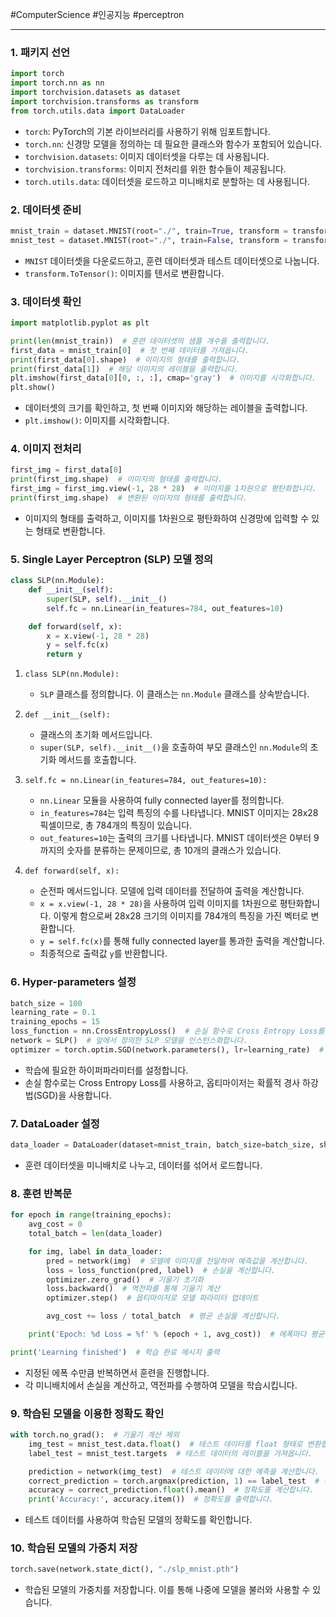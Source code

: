 #ComputerScience #인공지능 #perceptron 
 
---
### 1. 패키지 선언
```python
import torch
import torch.nn as nn
import torchvision.datasets as dataset
import torchvision.transforms as transform
from torch.utils.data import DataLoader
```
- `torch`: PyTorch의 기본 라이브러리를 사용하기 위해 임포트합니다.
- `torch.nn`: 신경망 모델을 정의하는 데 필요한 클래스와 함수가 포함되어 있습니다.
- `torchvision.datasets`: 이미지 데이터셋을 다루는 데 사용됩니다.
- `torchvision.transforms`: 이미지 전처리를 위한 함수들이 제공됩니다.
- `torch.utils.data`: 데이터셋을 로드하고 미니배치로 분할하는 데 사용됩니다.

### 2. 데이터셋 준비
```python
mnist_train = dataset.MNIST(root="./", train=True, transform = transform.ToTensor(), download=True)
mnist_test = dataset.MNIST(root="./", train=False, transform = transform.ToTensor(), download=True)
```
- `MNIST` 데이터셋을 다운로드하고, 훈련 데이터셋과 테스트 데이터셋으로 나눕니다.
- `transform.ToTensor()`: 이미지를 텐서로 변환합니다.

### 3. 데이터셋 확인
```python
import matplotlib.pyplot as plt

print(len(mnist_train))  # 훈련 데이터셋의 샘플 개수를 출력합니다.
first_data = mnist_train[0]  # 첫 번째 데이터를 가져옵니다.
print(first_data[0].shape)  # 이미지의 형태를 출력합니다.
print(first_data[1])  # 해당 이미지의 레이블을 출력합니다.
plt.imshow(first_data[0][0, :, :], cmap='gray')  # 이미지를 시각화합니다.
plt.show()
```
- 데이터셋의 크기를 확인하고, 첫 번째 이미지와 해당하는 레이블을 출력합니다.
- `plt.imshow()`: 이미지를 시각화합니다.

### 4. 이미지 전처리
```python
first_img = first_data[0]
print(first_img.shape)  # 이미지의 형태를 출력합니다.
first_img = first_img.view(-1, 28 * 28)  # 이미지를 1차원으로 평탄화합니다.
print(first_img.shape)  # 변환된 이미지의 형태를 출력합니다.
```
- 이미지의 형태를 출력하고, 이미지를 1차원으로 평탄화하여 신경망에 입력할 수 있는 형태로 변환합니다.

### 5. Single Layer Perceptron (SLP) 모델 정의
```python
class SLP(nn.Module):
    def __init__(self):
        super(SLP, self).__init__()
        self.fc = nn.Linear(in_features=784, out_features=10)

    def forward(self, x):
        x = x.view(-1, 28 * 28)
        y = self.fc(x)
        return y
```
1. `class SLP(nn.Module):`
   - `SLP` 클래스를 정의합니다. 이 클래스는 `nn.Module` 클래스를 상속받습니다.

2. `def __init__(self):`
   - 클래스의 초기화 메서드입니다.
   - `super(SLP, self).__init__()`을 호출하여 부모 클래스인 `nn.Module`의 초기화 메서드를 호출합니다.

3. `self.fc = nn.Linear(in_features=784, out_features=10):`
   - `nn.Linear` 모듈을 사용하여 fully connected layer를 정의합니다.
   - `in_features=784`는 입력 특징의 수를 나타냅니다. MNIST 이미지는 28x28 픽셀이므로, 총 784개의 특징이 있습니다.
   - `out_features=10`는 출력의 크기를 나타냅니다. MNIST 데이터셋은 0부터 9까지의 숫자를 분류하는 문제이므로, 총 10개의 클래스가 있습니다.

4. `def forward(self, x):`
   - 순전파 메서드입니다. 모델에 입력 데이터를 전달하여 출력을 계산합니다.
   - `x = x.view(-1, 28 * 28)`을 사용하여 입력 이미지를 1차원으로 평탄화합니다. 이렇게 함으로써 28x28 크기의 이미지를 784개의 특징을 가진 벡터로 변환합니다.
   - `y = self.fc(x)`를 통해 fully connected layer를 통과한 출력을 계산합니다.
   - 최종적으로 출력값 `y`를 반환합니다.
### 6. Hyper-parameters 설정
```python
batch_size = 100
learning_rate = 0.1
training_epochs = 15
loss_function = nn.CrossEntropyLoss()  # 손실 함수로 Cross Entropy Loss를 사용합니다.
network = SLP()  # 앞에서 정의한 SLP 모델을 인스턴스화합니다.
optimizer = torch.optim.SGD(network.parameters(), lr=learning_rate)  # SGD 옵티마이저를 설정합니다.
```
- 학습에 필요한 하이퍼파라미터를 설정합니다.
- 손실 함수로는 Cross Entropy Loss를 사용하고, 옵티마이저는 확률적 경사 하강법(SGD)을 사용합니다.

### 7. DataLoader 설정
```python
data_loader = DataLoader(dataset=mnist_train, batch_size=batch_size, shuffle=True, drop_last=True)
```
- 훈련 데이터셋을 미니배치로 나누고, 데이터를 섞어서 로드합니다.

### 8. 훈련 반복문
```python
for epoch in range(training_epochs):
    avg_cost = 0
    total_batch = len(data_loader)

    for img, label in data_loader:
        pred = network(img)  # 모델에 이미지를 전달하여 예측값을 계산합니다.
        loss = loss_function(pred, label)  # 손실을 계산합니다.
        optimizer.zero_grad()  # 기울기 초기화
        loss.backward()  # 역전파를 통해 기울기 계산
        optimizer.step()  # 옵티마이저로 모델 파라미터 업데이트

        avg_cost += loss / total_batch  # 평균 손실을 계산합니다.

    print('Epoch: %d Loss = %f' % (epoch + 1, avg_cost))  # 에폭마다 평균 손실을 출력합니다.

print('Learning finished')  # 학습 완료 메시지 출력
```
- 지정된 에폭 수만큼 반복하면서 훈련을 진행합니다.
- 각 미니배치에서 손실을 계산하고, 역전파를 수행하여 모델을 학습시킵니다.

### 9. 학습된 모델을 이용한 정확도 확인
```python
with torch.no_grad():  # 기울기 계산 제외
    img_test = mnist_test.data.float()  # 테스트 데이터를 float 형태로 변환합니다.
    label_test = mnist_test.targets  # 테스트 데이터의 레이블을 가져옵니다.

    prediction = network(img_test)  # 테스트 데이터에 대한 예측을 계산합니다.
    correct_prediction = torch.argmax(prediction, 1) == label_test  # 정확하게 예측한 경우를 계산합니다.
    accuracy = correct_prediction.float().mean()  # 정확도를 계산합니다.
    print('Accuracy:', accuracy.item())  # 정확도를 출력합니다.
```
- 테스트 데이터를 사용하여 학습된 모델의 정확도를 확인합니다.

### 10. 학습된 모델의 가중치 저장
```python
torch.save(network.state_dict(), "./slp_mnist.pth")
```
- 학습된 모델의 가중치를 저장합니다. 이를 통해 나중에 모델을 불러와 사용할 수 있습니다.
